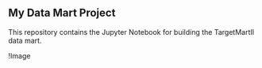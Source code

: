 ## My Data Mart Project

This repository contains the Jupyter Notebook for building the TargetMartII data mart.

!Image
